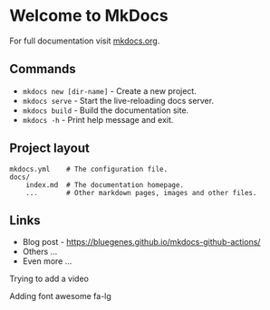 # Welcome to MkDocs

For full documentation visit [mkdocs.org](https://www.mkdocs.org).

## Commands

* `mkdocs new [dir-name]` - Create a new project.
* `mkdocs serve` - Start the live-reloading docs server.
* `mkdocs build` - Build the documentation site.
* `mkdocs -h` - Print help message and exit.

## Project layout

    mkdocs.yml    # The configuration file.
    docs/
        index.md  # The documentation homepage.
        ...       # Other markdown pages, images and other files.

## Links

* Blog post - https://bluegenes.github.io/mkdocs-github-actions/
* Others ...
* Even more ...

Trying to add a video <a href="https://www.youtube.com/watch?v=taeAqimxXWo&t=85s"> <i class="fa-solid fa-film"></i></a>

Adding font awesome 
<i class="fa fa-camera-retro fa-lg"></i> fa-lg
